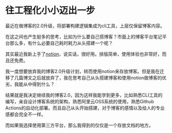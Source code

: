 # 往工程化小小迈出一步

[tag]:工程化｜总结
[create]:2021-07-20

最近在做博客的2.0升级，将部署构建逻辑集成为cli工具，上层仅保留博客内容。

在这之间也产生挺多的思考，比如为什么要自己搭博客？市面上的博客平台笔记平台那么多，有什么必要自己耗时耗力从头搭建一个呢？

其实最近我新上手了[notion](https://www.notion.so/)，说实话，很好用。排版简单，使用体验也非常好，而且还免费。

我一度想要放弃我的博客2.0升级计划，转而使用notion来存放博客。但是我在迁移了几篇博文之后就放弃了，我在思考自己从头搭建博客和使用notion做博客的优劣，我能从中得到什么？

结果就是我决定继续我的博客2.0，因为这样我能学到更多，比如熟悉CLI工具的编写，亲自设计博客系统的架构，熟悉阿里云OSS系统的使用，熟悉Github Actions的自动化部署。而且自己从头开始搭建，对于博客的感情以及给人的专业感都会完全不一样。

而如果我选择使用第三方平台，那么我得到的仅仅是一个存放文档的地方。